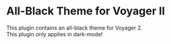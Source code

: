 # All-Black Theme for Voyager II
This plugin contains an all-black theme for Voyager 2.  
This plugin only applies in dark-mode!
